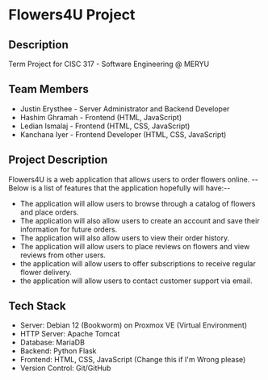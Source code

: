 # Flowers4U Project

## Description
Term Project for CISC 317 - Software Engineering @ MERYU

## Team Members
- Justin Erysthee - Server Administrator and Backend Developer
- Hashim Ghramah - Frontend (HTML, JavaScript)
- Ledian Ismalaj - Frontend (HTML, CSS, JavaScript)
- Kanchana Iyer - Frontend Developer (HTML, CSS, JavaScript)

## Project Description
Flowers4U is a web application that allows users to order flowers online. 
--Below is a list of features that the application hopefully will have:--  
- The application will allow users to browse through a catalog of flowers and place orders. 
- The application will also allow users to create an account and save their information for future orders.  
- The application will also allow users to view their order history.
- The application will allow users to place reviews on flowers and view reviews from other users.
- the application will allow users to offer subscriptions to receive regular flower delivery.
- the application will allow users to contact customer support via email.

## Tech Stack
- Server: Debian 12 (Bookworm) on Proxmox VE (Virtual Environment)
- HTTP Server: Apache Tomcat
- Database: MariaDB
- Backend: Python Flask
- Frontend: HTML, CSS, JavaScript (Change this if I'm Wrong please)
- Version Control: Git/GitHub

